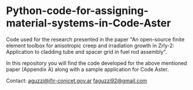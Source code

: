 # Python-code-for-assigning-material-systems-in-Code-Aster
Code used for the research presented in the paper "An open-source finite element toolbox for anisotropic creep and irradiation growth in Zrly-2: Application to cladding tube and spacer grid in fuel rod assembly".

In this repository you will find the code developed for the above mentioned paper (Appendix A) along with a sample application for Code Aster.

Contact: aguzzi@ifir-conicet.gov.ar
         faguzzi92@gmail.com
